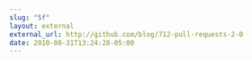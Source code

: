 ```yaml
---
slug: "5f"
layout: external
external_url: http://github.com/blog/712-pull-requests-2-0
date: 2010-08-31T13:24:28-05:00
---
```

